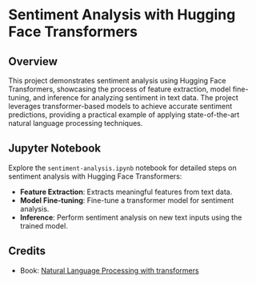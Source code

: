 # Sentiment Analysis with Hugging Face Transformers

## Overview

This project demonstrates sentiment analysis using Hugging Face Transformers, showcasing the process of feature extraction, model fine-tuning, and inference for analyzing sentiment in text data. The project leverages transformer-based models to achieve accurate sentiment predictions, providing a practical example of applying state-of-the-art natural language processing techniques.

## Jupyter Notebook

Explore the `sentiment-analysis.ipynb` notebook for detailed steps on sentiment analysis with Hugging Face Transformers:

- **Feature Extraction**: Extracts meaningful features from text data.
- **Model Fine-tuning**: Fine-tune a transformer model for sentiment analysis.
- **Inference**: Perform sentiment analysis on new text inputs using the trained model.

## Credits

- Book: [Natural Language Processing with transformers](https://www.oreilly.com/library/view/natural-language-processing/9781098136789/)

